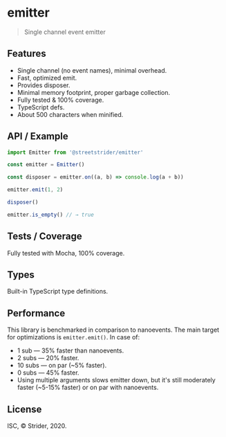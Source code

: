 # emitter
> Single channel event emitter

## Features
* Single channel (no event names), minimal overhead.
* Fast, optimized emit.
* Provides disposer.
* Minimal memory footprint, proper garbage collection.
* Fully tested & 100% coverage.
* TypeScript defs.
* About 500 characters when minified.

## API / Example
```js
import Emitter from '@streetstrider/emitter'

const emitter = Emitter()

const disposer = emitter.on((a, b) => console.log(a + b))

emitter.emit(1, 2)

disposer()

emitter.is_empty() // → true
```

## Tests / Coverage
Fully tested with Mocha, 100% coverage.

## Types
Built-in TypeScript type definitions.

## Performance
This library is benchmarked in comparison to nanoevents. The main target for optimizations is `emitter.emit()`.
In case of:
* 1 sub — 35% faster than nanoevents.
* 2 subs — 20% faster.
* 10 subs — on par (~5% faster).
* 0 subs — 45% faster.
* Using multiple arguments slows emitter down, but it's still moderately faster (~5-15% faster) or on par with nanoevents.

## License
ISC, © Strider, 2020.
